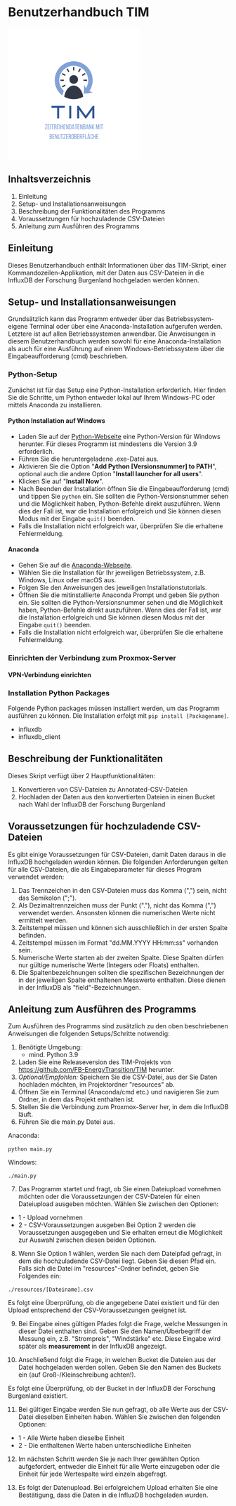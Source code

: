 # Benutzerhandbuch TIM

<img src="./pics/Logo.png" width = 300>

## Inhaltsverzeichnis
1. Einleitung
2. Setup- und Installationsanweisungen
3. Beschreibung der Funktionalitäten des Programms
4. Voraussetzungen für hochzuladende CSV-Dateien
5. Anleitung zum Ausführen des Programms

## Einleitung
Dieses Benutzerhandbuch enthält Informationen über das TIM-Skript, einer Kommandozeilen-Applikation, mit der
Daten aus CSV-Dateien in die InfluxDB der Forschung Burgenland hochgeladen werden können. 

## Setup- und Installationsanweisungen
Grundsätzlich kann das Programm entweder über das Betriebssystem-eigene Terminal oder über eine Anaconda-Installation
aufgerufen werden. Letztere ist auf allen Betriebssystemen anwendbar.
Die Anweisungen in diesem Benutzerhandbuch werden sowohl für eine Anaconda-Installation als auch für eine Ausführung
auf einem Windows-Betriebssystem über die Eingabeaufforderung (cmd) beschrieben.

### Python-Setup
Zunächst ist für das Setup eine Python-Installation erforderlich.
Hier finden Sie die Schritte, um Python entweder lokal auf Ihrem Windows-PC oder mittels Anaconda zu installieren.

#### Python Installation auf Windows
- Laden Sie auf der [Python-Webseite](https://www.python.org/downloads/) eine Python-Version für Windows herunter.
Für dieses Programm ist mindestens die Version 3.9 erforderlich.
- Führen Sie die heruntergeladene .exe-Datei aus.
- Aktivieren Sie die Option "**Add Python [Versionsnummer] to PATH**", optional auch die andere Option "**Install launcher
for all users**".
- Klicken Sie auf "**Install Now**".
- Nach Beenden der Installation öffnen Sie die Eingabeaufforderung (cmd) und tippen Sie `python` ein.
Sie sollten die Python-Versionsnummer sehen und die Möglichkeit haben, Python-Befehle direkt auszuführen.
Wenn dies der Fall ist, war die Installation erfolgreich und Sie können diesen Modus mit der Eingabe `quit()` beenden.
- Falls die Installation nicht erfolgreich war, überprüfen Sie die erhaltene Fehlermeldung.

#### Anaconda
- Gehen Sie auf die [Anaconda-Webseite](https://docs.anaconda.com/free/anaconda/install/).
- Wählen Sie die Installation für Ihr jeweiligen Betriebssystem, z.B. Windows, Linux oder macOS aus.
- Folgen Sie den Anweisungen des jeweiligen Installationstutorials.
- Öffnen Sie die mitinstallierte Anaconda Prompt und geben Sie python ein.
Sie sollten die Python-Versionsnummer sehen und die Möglichkeit haben, Python-Befehle direkt auszuführen.
Wenn dies der Fall ist, war die Installation erfolgreich und Sie können diesen Modus mit der Eingabe `quit()` beenden.
- Falls die Installation nicht erfolgreich war, überprüfen Sie die erhaltene Fehlermeldung.

### Einrichten der Verbindung zum Proxmox-Server

#### VPN-Verbindung einrichten



### Installation Python Packages
Folgende Python packages müssen installiert werden, um das Programm ausführen zu können.
Die Installation erfolgt mit `pip install [Packagename]`.
- influxdb
- influxdb_client

## Beschreibung der Funktionalitäten
Dieses Skript verfügt über 2 Hauptfunktionalitäten:
1. Konvertieren von CSV-Dateien zu Annotated-CSV-Dateien
2. Hochladen der Daten aus den konvertierten Dateien in einen Bucket nach Wahl der InfluxDB der Forschung Burgenland

## Voraussetzungen für hochzuladende CSV-Dateien
Es gibt einige Voraussetzungen für CSV-Dateien, damit Daten daraus in die InfluxDB hochgeladen werden können.
Die folgenden Anforderungen gelten für alle CSV-Dateien, die als Eingabeparameter für dieses Program verwendet werden:

1. Das Trennzeichen in den CSV-Dateien muss das Komma (",") sein, nicht das Semikolon (";").
2. Als Dezimaltrennzeichen muss der Punkt ("."), nicht das Komma (",") verwendet werden.
Ansonsten können die numerischen Werte nicht ermittelt werden.
3. Zeitstempel müssen und können sich ausschließlich in der ersten Spalte befinden.
4. Zeitstempel müssen im Format "dd.MM.YYYY HH:mm:ss" vorhanden sein.
5. Numerische Werte starten ab der zweiten Spalte. Diese Spalten dürfen nur gültige numerische Werte (Integers oder
Floats) enthalten.
6. Die Spaltenbezeichnungen sollten die spezifischen Bezeichnungen der in der jeweiligen Spalte enthaltenen Messwerte
enthalten. Diese dienen in der InfluxDB als "field"-Bezeichnungen.

## Anleitung zum Ausführen des Programms
Zum Ausführen des Programms sind zusätzlich zu den oben beschriebenen Anweisungen die folgenden Setups/Schritte notwendig:
1. Benötigte Umgebung:
   - mind. Python 3.9
2. Laden Sie eine Releaseversion des TIM-Projekts von https://github.com/FB-EnergyTransition/TIM herunter.
3. _Optional/Empfohlen:_ Speichern Sie die CSV-Datei, aus der Sie Daten hochladen möchten, im Projektordner "resources" ab.
4. Öffnen Sie ein Terminal (Anaconda/cmd etc.) und navigieren Sie zum Ordner, in dem das Projekt enthalten ist.
5. Stellen Sie die Verbindung zum Proxmox-Server her, in dem die InfluxDB läuft.
6. Führen Sie die main.py Datei aus.

Anaconda:
```
python main.py
```
Windows:
```
./main.py
```

7. Das Programm startet und fragt, ob Sie einen Dateiupload vornehmen möchten oder die Voraussetzungen
der CSV-Dateien für einen Dateiupload ausgeben möchten.
Wählen Sie zwischen den Optionen:
- 1 - Upload vornehmen
- 2 - CSV-Voraussetzungen ausgeben
Bei Option 2 werden die Voraussetzungen ausgegeben und Sie erhalten erneut die Möglichkeit zur Auswahl
zwischen diesen beiden Optionen.

8. Wenn Sie Option 1 wählen, werden Sie nach dem Dateipfad gefragt, in dem die hochzuladende CSV-Datei liegt.
Geben Sie diesen Pfad ein.
Falls sich die Datei im "resources"-Ordner befindet, geben Sie Folgendes ein:
```
./resources/[Dateiname].csv
```
Es folgt eine Überprüfung, ob die angegebene Datei existiert und für den Upload 
entsprechend der CSV-Voraussetzungen geeignet ist.

9. Bei Eingabe eines gültigen Pfades folgt die Frage, welche Messungen in dieser Datei
enthalten sind.
Geben Sie den Namen/Überbegriff der Messung ein, z.B. "Strompreis", "Windstärke" etc.
Diese Eingabe wird später als **measurement** in der InfluxDB angezeigt.

10. Anschließend folgt die Frage, in welchen Bucket die Dateien aus der Datei hochgeladen
werden sollen.
Geben Sie den Namen des Buckets ein (auf Groß-/Kleinschreibung achten!).

Es folgt eine Überprüfung, ob der Bucket in der InfluxDB der Forschung Burgenland existiert.

11. Bei gültiger Eingabe werden Sie nun gefragt, ob alle Werte aus der CSV-Datei dieselben Einheiten haben.
Wählen Sie zwischen den folgenden Optionen:
- 1 - Alle Werte haben dieselbe Einheit
- 2 - Die enthaltenen Werte haben unterschiedliche Einheiten

12. Im nächsten Schritt werden Sie je nach Ihrer gewählten Option aufgefordert,
entweder die Einheit für alle Werte einzugeben oder die Einheit für jede Wertespalte
wird einzeln abgefragt.

13. Es folgt der Datenupload. Bei erfolgreichem Upload erhalten Sie eine Bestätigung,
dass die Daten in die InfluxDB hochgeladen wurden.